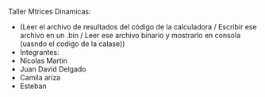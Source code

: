 Taller Mtrices Dinamicas:
+ (Leer el archivo de resultados del código de la calculadora / Escribir ese archivo en un .bin / Leer ese archivo binario y mostrarlo en consola (uasndo el codigo de la calase))
+ Integrantes:
+ Nicolas Martin
+ Juan David Delgado 
+ Camila ariza
+ Esteban

